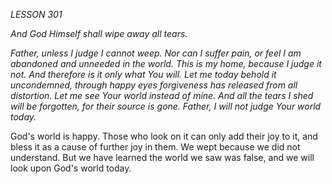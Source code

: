 *LESSON 301*

*And God Himself shall wipe away all tears.*

_Father, unless I judge I cannot weep. Nor can I suffer pain, or feel I am abandoned and unneeded in the world. This is my home, because I judge it not. And therefore is it only what You will. Let me today behold it uncondemned, through happy eyes forgiveness has released from all distortion. Let me see Your world instead of mine. And all the tears I shed will be forgotten, for their source is gone. Father, I will not judge Your world today._

God's world is happy. Those who look on it can only add their joy to it, and bless it as a cause of further joy in them. We wept because we did not understand. But we have learned the world we saw was false, and we will look upon God's world today.